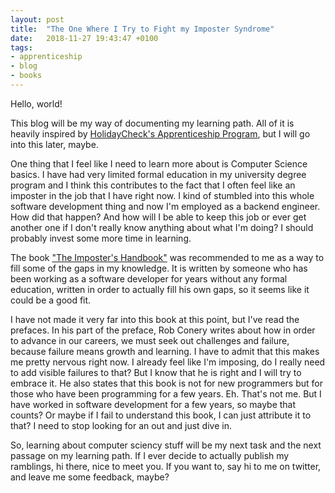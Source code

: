```yaml
---
layout: post
title:  "The One Where I Try to Fight my Imposter Syndrome"
date:   2018-11-27 19:43:47 +0100
tags: 
- apprenticeship
- blog
- books
---
```

Hello, world!

This blog will be my way of documenting my learning path. All of it is heavily inspired by [HolidayCheck's Apprenticeship Program](http://apprenticeship.holidaycheck.com/), but I will go into this later, maybe.

One thing that I feel like I need to learn more about is Computer Science basics. I have had very limited formal education in my university degree program and I think this contributes to the fact that I often feel like an imposter in the job that I have right now. I kind of stumbled into this whole software development thing and now I'm employed as a backend engineer. How did that happen? And how will I be able to keep this job or ever get another one if I don't really know anything about what I'm doing? I should probably invest some more time in learning.

The book ["The Imposter's Handbook"](https://bigmachine.io/products/the-imposters-handbook/) was recommended to me as a way to fill some of the gaps in my knowledge. It is written by someone who has been working as a software developer for years without any formal education, written in order to actually fill his own gaps, so it seems like it could be a good fit.

I have not made it very far into this book at this point, but I've read the prefaces. In his part of the preface, Rob Conery writes about how in order to advance in our careers, we must seek out challenges and failure, because failure means growth and learning. I have to admit that this makes me pretty nervous right now. I already feel like I'm imposing, do I really need to add visible failures to that? But I know that he is right and I will try to embrace it. He also states that this book is not for new programmers but for those who have been programming for a few years. Eh. That's not me. But I have worked in software development for a few years, so maybe that counts? Or maybe if I fail to understand this book, I can just attribute it to that? I need to stop looking for an out and just dive in.

So, learning about computer sciency stuff will be my next task and the next passage on my learning path. If I ever decide to actually publish my ramblings, hi there, nice to meet you. If you want to, say hi to me on twitter, and leave me some feedback, maybe?